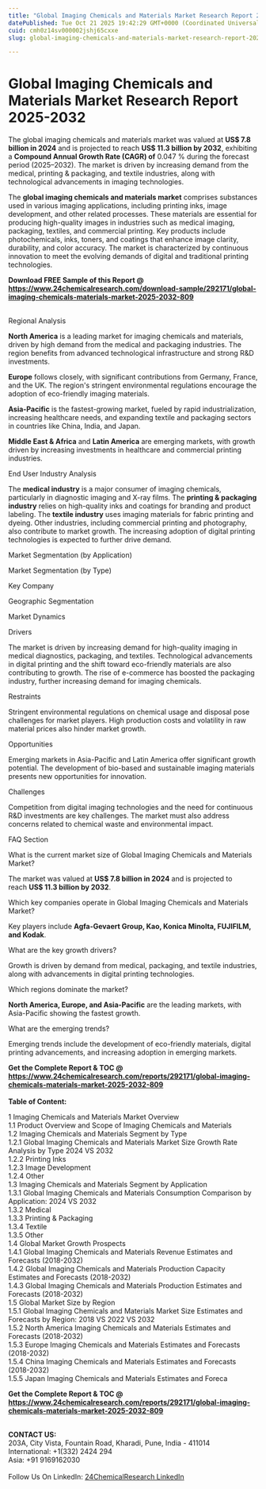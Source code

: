 ```yaml
---
title: "Global Imaging Chemicals and Materials Market Research Report 2025-2032"
datePublished: Tue Oct 21 2025 19:42:29 GMT+0000 (Coordinated Universal Time)
cuid: cmh0z14sv000002jshj65cxxe
slug: global-imaging-chemicals-and-materials-market-research-report-2025-2032-1

---
```


# Global Imaging Chemicals and Materials Market Research Report 2025-2032

<p>The global imaging chemicals and materials market was valued at <strong>US$ 7.8 billion in 2024</strong> and is projected to reach <strong>US$ 11.3 billion by 2032</strong>, exhibiting a <strong>Compound Annual Growth Rate (CAGR) of</strong> 0.047 % during the forecast period (2025–2032). The market is driven by increasing demand from the medical, printing &amp; packaging, and textile industries, along with technological advancements in imaging technologies.</p><p>
</p><p>The <strong>global imaging chemicals and materials market</strong> comprises substances used in various imaging applications, including printing inks, image development, and other related processes. These materials are essential for producing high-quality images in industries such as medical imaging, packaging, textiles, and commercial printing. Key products include photochemicals, inks, toners, and coatings that enhance image clarity, durability, and color accuracy. The market is characterized by continuous innovation to meet the evolving demands of digital and traditional printing technologies.</p><div><b>Download FREE Sample of this Report @ 
            <a href="https://www.24chemicalresearch.com/download-sample/292171/global-imaging-chemicals-materials-market-2025-2032-809">
            https://www.24chemicalresearch.com/download-sample/292171/global-imaging-chemicals-materials-market-2025-2032-809</a></b></div><br><p>
Regional Analysis</p><p>
</p><p><strong>North America</strong> is a leading market for imaging chemicals and materials, driven by high demand from the medical and packaging industries. The region benefits from advanced technological infrastructure and strong R&amp;D investments.</p><p>
</p><p><strong>Europe</strong> follows closely, with significant contributions from Germany, France, and the UK. The region's stringent environmental regulations encourage the adoption of eco-friendly imaging materials.</p><p>
</p><p><strong>Asia-Pacific</strong> is the fastest-growing market, fueled by rapid industrialization, increasing healthcare needs, and expanding textile and packaging sectors in countries like China, India, and Japan.</p><p>
</p><p><strong>Middle East &amp; Africa</strong> and <strong>Latin America</strong> are emerging markets, with growth driven by increasing investments in healthcare and commercial printing industries.</p><p>
End User Industry Analysis</p><p>
</p><p>The <strong>medical industry</strong> is a major consumer of imaging chemicals, particularly in diagnostic imaging and X-ray films. The <strong>printing &amp; packaging industry</strong> relies on high-quality inks and coatings for branding and product labeling. The <strong>textile industry</strong> uses imaging materials for fabric printing and dyeing. Other industries, including commercial printing and photography, also contribute to market growth. The increasing adoption of digital printing technologies is expected to further drive demand.</p><p>
Market Segmentation (by Application)</p><p>
</p><p>
Market Segmentation (by Type)</p><p>
</p><p>
Key Company</p><p>
</p><p>
Geographic Segmentation</p><p>
</p><p>
Market Dynamics</p><p>
Drivers</p><p>
</p><p>The market is driven by increasing demand for high-quality imaging in medical diagnostics, packaging, and textiles. Technological advancements in digital printing and the shift toward eco-friendly materials are also contributing to growth. The rise of e-commerce has boosted the packaging industry, further increasing demand for imaging chemicals.</p><p>
Restraints</p><p>
</p><p>Stringent environmental regulations on chemical usage and disposal pose challenges for market players. High production costs and volatility in raw material prices also hinder market growth.</p><p>
Opportunities</p><p>
</p><p>Emerging markets in Asia-Pacific and Latin America offer significant growth potential. The development of bio-based and sustainable imaging materials presents new opportunities for innovation.</p><p>
Challenges</p><p>
</p><p>Competition from digital imaging technologies and the need for continuous R&amp;D investments are key challenges. The market must also address concerns related to chemical waste and environmental impact.</p><p>
FAQ Section</p><p>
What is the current market size of Global Imaging Chemicals and Materials Market?</p><p>
</p><p>The market was valued at <strong>US$ 7.8 billion in 2024</strong> and is projected to reach <strong>US$ 11.3 billion by 2032</strong>.</p><p>
Which key companies operate in Global Imaging Chemicals and Materials Market?</p><p>
</p><p>Key players include <strong>Agfa-Gevaert Group, Kao, Konica Minolta, FUJIFILM, and Kodak</strong>.</p><p>
What are the key growth drivers?</p><p>
</p><p>Growth is driven by demand from medical, packaging, and textile industries, along with advancements in digital printing technologies.</p><p>
Which regions dominate the market?</p><p>
</p><p><strong>North America, Europe, and Asia-Pacific</strong> are the leading markets, with Asia-Pacific showing the fastest growth.</p><p>
What are the emerging trends?</p><p>
</p><p>Emerging trends include the development of eco-friendly materials, digital printing advancements, and increasing adoption in emerging markets.</p>

<div><b>Get the Complete Report & TOC @ 
            <a href="https://www.24chemicalresearch.com/reports/292171/global-imaging-chemicals-materials-market-2025-2032-809">
            https://www.24chemicalresearch.com/reports/292171/global-imaging-chemicals-materials-market-2025-2032-809</a></b></div><br>
            <b>Table of Content:</b><p>1 Imaging Chemicals and Materials Market Overview<br />
    1.1 Product Overview and Scope of Imaging Chemicals and Materials<br />
    1.2 Imaging Chemicals and Materials Segment by Type<br />
        1.2.1 Global Imaging Chemicals and Materials Market Size Growth Rate Analysis by Type 2024 VS 2032<br />
        1.2.2 Printing Inks<br />
        1.2.3 Image Development<br />
        1.2.4 Other<br />
    1.3 Imaging Chemicals and Materials Segment by Application<br />
        1.3.1 Global Imaging Chemicals and Materials Consumption Comparison by Application: 2024 VS 2032<br />
        1.3.2 Medical<br />
        1.3.3 Printing & Packaging<br />
        1.3.4 Textile<br />
        1.3.5 Other<br />
    1.4 Global Market Growth Prospects<br />
        1.4.1 Global Imaging Chemicals and Materials Revenue Estimates and Forecasts (2018-2032)<br />
        1.4.2 Global Imaging Chemicals and Materials Production Capacity Estimates and Forecasts (2018-2032)<br />
        1.4.3 Global Imaging Chemicals and Materials Production Estimates and Forecasts (2018-2032)<br />
    1.5 Global Market Size by Region<br />
        1.5.1 Global Imaging Chemicals and Materials Market Size Estimates and Forecasts by Region: 2018 VS 2022 VS 2032<br />
        1.5.2 North America Imaging Chemicals and Materials Estimates and Forecasts (2018-2032)<br />
        1.5.3 Europe Imaging Chemicals and Materials Estimates and Forecasts (2018-2032)<br />
        1.5.4 China Imaging Chemicals and Materials Estimates and Forecasts (2018-2032)<br />
        1.5.5 Japan Imaging Chemicals and Materials Estimates and Foreca</p>

<div><b>Get the Complete Report & TOC @ 
            <a href="https://www.24chemicalresearch.com/reports/292171/global-imaging-chemicals-materials-market-2025-2032-809">
            https://www.24chemicalresearch.com/reports/292171/global-imaging-chemicals-materials-market-2025-2032-809</a></b></div><br>

<b>CONTACT US:</b><br>
            203A, City Vista, Fountain Road, Kharadi, Pune, India - 411014<br>
            International: +1(332) 2424 294<br>
            Asia: +91 9169162030 <br><br>
            Follow Us On LinkedIn: <a href="https://www.linkedin.com/company/24chemicalresearch/">24ChemicalResearch LinkedIn</a>